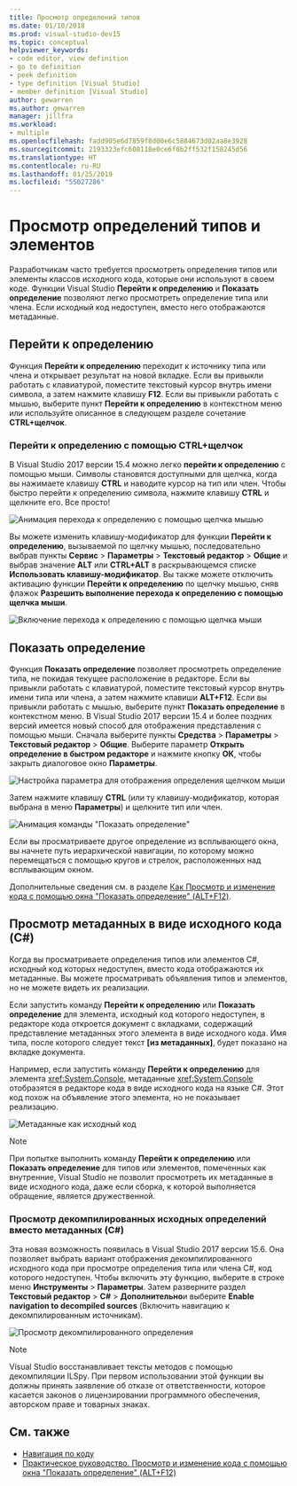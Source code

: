 ```yaml
---
title: Просмотр определений типов
ms.date: 01/10/2018
ms.prod: visual-studio-dev15
ms.topic: conceptual
helpviewer_keywords:
- code editor, view definition
- go to definition
- peek definition
- type definition [Visual Studio]
- member definition [Visual Studio]
author: gewarren
ms.author: gewarren
manager: jillfra
ms.workload:
- multiple
ms.openlocfilehash: fadd905e6d7859f8d00e6c5884673d02aa8e3928
ms.sourcegitcommit: 2193323efc608118e0ce6f6b2ff532f158245d56
ms.translationtype: HT
ms.contentlocale: ru-RU
ms.lasthandoff: 01/25/2019
ms.locfileid: "55027286"
---
```

# <a name="view-type-and-member-definitions"></a>Просмотр определений типов и элементов

Разработчикам часто требуется просмотреть определения типов или элементы классов исходного кода, которые они используют в своем коде. Функции Visual Studio **Перейти к определению** и **Показать определение** позволяют легко просмотреть определение типа или члена. Если исходный код недоступен, вместо него отображаются метаданные.

## <a name="go-to-definition"></a>Перейти к определению

Функция **Перейти к определению** переходит к источнику типа или члена и открывает результат на новой вкладке. Если вы привыкли работать с клавиатурой, поместите текстовый курсор внутрь имени символа, а затем нажмите клавишу **F12**. Если вы привыкли работать с мышью, выберите пункт **Перейти к определению** в контекстном меню или используйте описанное в следующем разделе сочетание **CTRL+щелчок**.

### <a name="ctrl-click-go-to-definition"></a>Перейти к определению с помощью CTRL+щелчок

В Visual Studio 2017 версии 15.4 можно легко **перейти к определению** с помощью мыши. Символы становятся доступными для щелчка, когда вы нажимаете клавишу **CTRL** и наводите курсор на тип или член. Чтобы быстро перейти к определению символа, нажмите клавишу **CTRL** и щелкните его. Все просто!

![Анимация перехода к определению с помощью щелчка мышью](../ide/media/click_gotodef.gif)

Вы можете изменить клавишу-модификатор для функции **Перейти к определению**, вызываемой по щелчку мышью, последовательно выбрав пункты **Сервис** > **Параметры** > **Текстовый редактор** > **Общие** и выбрав значение **ALT** или **CTRL+ALT** в раскрывающемся списке **Использовать клавишу-модификатор**. Вы также можете отключить активацию функции **Перейти к определению** по щелчку мышью, сняв флажок **Разрешить выполнение перехода к определению с помощью щелчка мыши**.

![Включение перехода к определению с помощью щелчка мыши](../ide/media/editor_options_mouse_click_gotodef.png)

## <a name="peek-definition"></a>Показать определение

Функция **Показать определение** позволяет просмотреть определение типа, не покидая текущее расположение в редакторе. Если вы привыкли работать с клавиатурой, поместите текстовый курсор внутрь имени типа или члена, а затем нажмите клавиши **ALT+F12**. Если вы привыкли работать с мышью, выберите пункт **Показать определение** в контекстном меню. В Visual Studio 2017 версии 15.4 и более поздних версий имеется новый способ для отображения представления с помощью мыши. Сначала выберите пункты **Средства** > **Параметры** > **Текстовый редактор** > **Общие**. Выберите параметр **Открыть определение в быстром редакторе** и нажмите кнопку **ОК**, чтобы закрыть диалоговое окно **Параметры**.

![Настройка параметра для отображения определения щелчком мыши](../ide/media/editor_options_peek_view.png)

Затем нажмите клавишу **CTRL** (или ту клавишу-модификатор, которая выбрана в меню **Параметры**) и щелкните тип или член.

![Анимация команды "Показать определение"](../ide/media/peek_definition.gif)

Если вы просматриваете другое определение из всплывающего окна, вы начнете путь иерархической навигации, по которому можно перемещаться с помощью кругов и стрелок, расположенных над всплывающим окном.

Дополнительные сведения см. в разделе [Как Просмотр и изменение кода с помощью окна "Показать определение" (ALT+F12)](how-to-view-and-edit-code-by-using-peek-definition-alt-plus-f12.md).

## <a name="view-metadata-as-source-code-c"></a>Просмотр метаданных в виде исходного кода (C#)

Когда вы просматриваете определения типов или элементов C#, исходный код которых недоступен, вместо кода отображаются их метаданные. Вы можете просматривать объявления типов и элементов, но не можете видеть их реализации.

Если запустить команду **Перейти к определению** или **Показать определение** для элемента, исходный код которого недоступен, в редакторе кода откроется документ с вкладками, содержащий представление метаданных этого элемента в виде исходного кода. Имя типа, после которого следует текст **[из метаданных]**, будет показано на вкладке документа.

Например, если запустить команду **Перейти к определению** для элемента <xref:System.Console>, метаданные <xref:System.Console> отобразятся в редакторе кода в виде исходного кода на языке C#. Этот код похож на объявление этого элемента, но не показывает реализацию.

![Метаданные как исходный код](../ide/media/metadatasource.png)

> [!NOTE]
> При попытке выполнить команду **Перейти к определению** или **Показать определение** для типов или элементов, помеченных как внутренние, Visual Studio не позволит просмотреть их метаданные в виде исходного кода, даже если сборка, к которой выполняется обращение, является дружественной.

### <a name="view-decompiled-source-definitions-instead-of-metadata-c"></a>Просмотр декомпилированных исходных определений вместо метаданных (C#)

Эта новая возможность появилась в Visual Studio 2017 версии 15.6. Она позволяет выбрать вариант отображения декомпилированного исходного кода при просмотре определения типа или члена C#, код которого недоступен. Чтобы включить эту функцию, выберите в строке меню **Инструменты** > **Параметры**. Затем разверните раздел **Текстовый редактор** > **C#** > **Дополнительно**и выберите **Enable navigation to decompiled sources** (Включить навигацию к декомпилированным источникам).

![Просмотр декомпилированного определения](media/go-to-definition-decompiled-sources.png)

> [!NOTE]
> Visual Studio восстанавливает тексты методов с помощью декомпиляции ILSpy. При первом использовании этой функции вы должны принять заявление об отказе от ответственности, которое касается законов о лицензировании программного обеспечения, авторском праве и товарных знаках.

## <a name="see-also"></a>См. также

- [Навигация по коду](../ide/navigating-code.md)
- [Практическое руководство. Просмотр и изменение кода с помощью окна "Показать определение" (ALT+F12)](how-to-view-and-edit-code-by-using-peek-definition-alt-plus-f12.md)